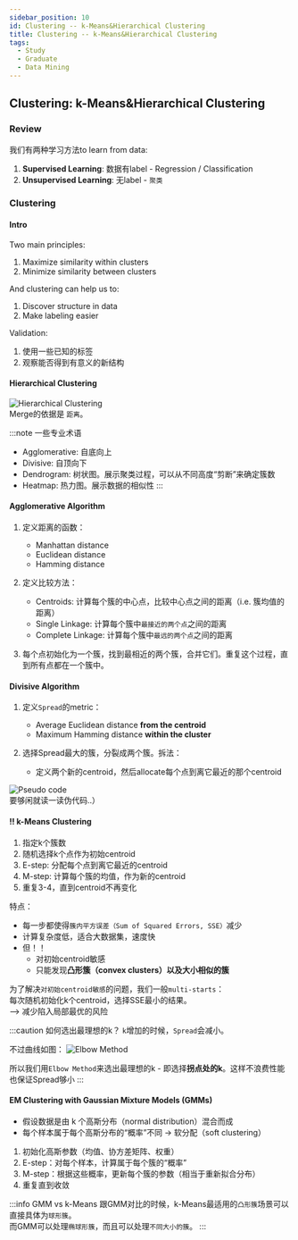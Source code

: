 ```yaml
---
sidebar_position: 10
id: Clustering -- k-Means&Hierarchical Clustering
title: Clustering -- k-Means&Hierarchical Clustering
tags:
  - Study
  - Graduate
  - Data Mining
---
```



## Clustering: k-Means&Hierarchical Clustering

### Review

我们有两种学习方法to learn from data:
1. **Supervised Learning**: 数据有label - Regression / Classification
2. **Unsupervised Learning**: 无label - `聚类`


### Clustering

#### Intro

Two main principles:
1. Maximize similarity within clusters
2. Minimize similarity between clusters

And clustering can help us to:
1. Discover structure in data
2. Make labeling easier

Validation:
1. 使用一些已知的标签
2. 观察能否得到有意义的新结构


#### Hierarchical Clustering
![Hierarchical Clustering](https://jcqn.oss-cn-beijing.aliyuncs.com/img_blog/514DM/514DM_25.png)  
Merge的依据是 `距离`。

:::note 一些专业术语
- Agglomerative: 自底向上
- Divisive: 自顶向下
- Dendrogram: 树状图。展示聚类过程，可以从不同高度“剪断”来确定簇数
- Heatmap: 热力图。展示数据的相似性
:::

#### Agglomerative Algorithm
1. 定义距离的函数：
    - Manhattan distance
    - Euclidean distance
    - Hamming distance

2. 定义比较方法：
    - Centroids: 计算每个簇的中心点，比较中心点之间的距离（i.e. 簇均值的距离）
    - Single Linkage: 计算每个簇中`最接近的两个点`之间的距离
    - Complete Linkage: 计算每个簇中`最远的两个点`之间的距离

3. 每个点初始化为一个簇，找到最相近的两个簇，合并它们。重复这个过程，直到所有点都在一个簇中。


#### Divisive Algorithm
1. 定义`Spread`的metric：
    - Average Euclidean distance **from the centroid**
    - Maximum Hamming distance **within the cluster**

2. 选择Spread最大的簇，分裂成两个簇。拆法：
    - 定义两个新的centroid，然后allocate每个点到离它最近的那个centroid

![Pseudo code](https://jcqn.oss-cn-beijing.aliyuncs.com/img_blog/514DM/514DM_26.png)  
要够闲就读一读伪代码..）


#### !! k-Means Clustering

1. 指定k个簇数
2. 随机选择k个点作为初始centroid
3. E-step: 分配每个点到离它最近的centroid
4. M-step: 计算每个簇的均值，作为新的centroid
5. 重复3-4，直到centroid不再变化

特点：
- 每一步都使得`簇内平方误差（Sum of Squared Errors, SSE）`减少
- 计算复杂度低，适合大数据集，速度快
- 但！！
    - 对初始centroid敏感
    - 只能发现**凸形簇（convex clusters）**以及**大小相似的簇**

为了解决`对初始centroid敏感`的问题，我们一般`multi-starts`：  
每次随机初始化k个centroid，选择SSE最小的结果。  
--> 减少陷入局部最优的风险

:::caution 如何选出最理想的k？
`k`增加的时候，`Spread`会减小。

不过曲线如图：
![Elbow Method](https://jcqn.oss-cn-beijing.aliyuncs.com/img_blog/514DM/514DM_27.png)

所以我们用`Elbow Method`来选出最理想的k - 即选择**拐点处的k**。这样不浪费性能也保证Spread够小
:::

#### EM Clustering with Gaussian Mixture Models (GMMs)
- 假设数据是由 k 个高斯分布（normal distribution）混合而成
- 每个样本属于每个高斯分布的“概率”不同 -> 软分配（soft clustering）

1. 初始化高斯参数（均值、协方差矩阵、权重）
2. E-step：对每个样本，计算属于每个簇的“概率”
3. M-step：根据这些概率，更新每个簇的参数（相当于重新拟合分布）
4. 重复直到收敛

:::info GMM vs k-Means
跟GMM对比的时候，k-Means最适用的`凸形簇`场景可以直接具体为`球形簇`。  
而GMM可以处理`椭球形簇`，而且可以处理`不同大小的簇`。
:::